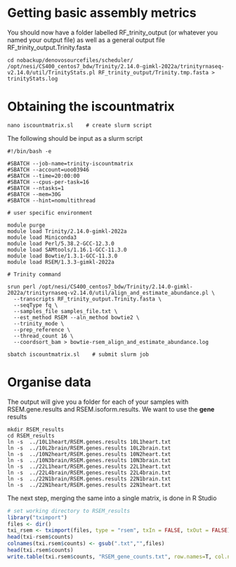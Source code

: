 # Getting basic assembly metrics
You should now have a folder labelled RF_trinity_output (or whatever you named your output file) as well as a general output file RF_trinity_output.Trinity.fasta

```
cd nobackup/denovosourcefiles/scheduler/
/opt/nesi/CS400_centos7_bdw/Trinity/2.14.0-gimkl-2022a/trinityrnaseq-v2.14.0/util/TrinityStats.pl RF_trinity_output/Trinity.tmp.fasta > trinityStats.log
```

# Obtaining the iscountmatrix

```
nano iscountmatrix.sl    # create slurm script
```

The following should be input as a slurm script

```
#!/bin/bash -e

#SBATCH --job-name=trinity-iscountmatrix
#SBATCH --account=uoo03946
#SBATCH --time=20:00:00
#SBATCH --cpus-per-task=16
#SBATCH --ntasks=1
#SBATCH --mem=30G
#SBATCH --hint=nomultithread

# user specific environment

module purge
module load Trinity/2.14.0-gimkl-2022a
module load Miniconda3
module load Perl/5.38.2-GCC-12.3.0
module load SAMtools/1.16.1-GCC-11.3.0
module load Bowtie/1.3.1-GCC-11.3.0
module load RSEM/1.3.3-gimkl-2022a

# Trinity command

srun perl /opt/nesi/CS400_centos7_bdw/Trinity/2.14.0-gimkl-2022a/trinityrnaseq-v2.14.0/util/align_and_estimate_abundance.pl \
  --transcripts RF_trinity_output.Trinity.fasta \
  --seqType fq \
  --samples_file samples_file.txt \
  --est_method RSEM --aln_method bowtie2 \
  --trinity_mode \
  --prep_reference \
  --thread_count 16 \
  --coordsort_bam > bowtie-rsem_align_and_estimate_abundance.log
```

```
sbatch iscountmatrix.sl    # submit slurm job
```

# Organise data
The output will give you a folder for each of your samples with RSEM.gene.results and RSEM.isoform.results. We want to use the **gene** results

```
mkdir RSEM_results
cd RSEM_results
ln -s  ../10L1heart/RSEM.genes.results 10L1heart.txt
ln -s  ../10L2brain/RSEM.genes.results 10L2brain.txt
ln -s  ../10N2heart/RSEM.genes.results 10N2heart.txt
ln -s  ../10N3brain/RSEM.genes.results 10N3brain.txt
ln -s  ../22L1heart/RSEM.genes.results 22L1heart.txt
ln -s  ../22L4brain/RSEM.genes.results 22L4brain.txt
ln -s  ../22N1brain/RSEM.genes.results 22N1brain.txt
ln -s  ../22N1heart/RSEM.genes.results 22N1heart.txt
```

The next step, merging the same into a single matrix, is done in R Studio

```R
# set working directory to RSEM_results
library("tximport")
files <- dir()
txi_rsem <- tximport(files, type = "rsem", txIn = FALSE, txOut = FALSE)
head(txi-rsem$counts)
colnames(txi.rsem$counts) <- gsub(".txt","",files)
head(txi.rsem$counts)
write.table(txi.rsem$counts, "RSEM_gene_counts.txt", row.names=T, col.names=T, sep="\t")
```
